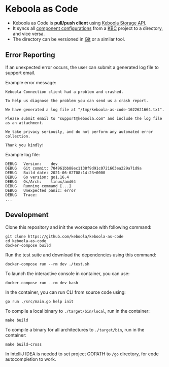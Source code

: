 # Keboola as Code

- Keboola as Code is **pull/push client** using [Keboola Storage API](https://developers.keboola.com/integrate/storage/api/).
- It syncs all [component configurations](https://help.keboola.com/components/) from a [KBC](https://www.keboola.com/) project to a directory, and vice versa.
- The directory can be versioned in [Git](https://git-scm.com/) or a similar tool.

## Error Reporting

If an unexpected error occurs, the user can submit a generated log file to support email.

Example error message:
```
Keboola Connection client had a problem and crashed.

To help us diagnose the problem you can send us a crash report.

We have generated a log file at "/tmp/keboola-as-code-1622621664.txt".

Please submit email to "support@keboola.com" and include the log file as an attachment.

We take privacy seriously, and do not perform any automated error collection.

Thank you kindly!
```

Example log file:
```
DEBUG   Version:    dev
DEBUG   Git commit: 704961bb88ec1138f9d91c0721663ea229a71d9a
DEBUG   Build date: 2021-06-02T08:14:23+0000
DEBUG   Go version: go1.16.4
DEBUG   Os/Arch:    linux/amd64
DEBUG   Running command [...]
DEBUG   Unexpected panic: error
DEBUG   Trace:
...
```

## Development

Clone this repository and init the workspace with following command:

```
git clone https://github.com/keboola/keboola-as-code
cd keboola-as-code
docker-compose build
```

Run the test suite and download the dependencies using this command:

```
docker-compose run --rm dev ./test.sh
```

To launch the interactive console in container, you can use:
```
docker-compose run --rm dev bash
```

In the container, you can run CLI from source code using:
```
go run ./src/main.go help init
```

To compile a local binary to `./target/bin/local`, run in the container:
```
make build
```

To compile a binary for all architectures to `./target/bin`, run in the container:
```
make build-cross
```

In IntelliJ IDEA is needed to set project GOPATH to `/go` directory, for code autocompletion to work.
